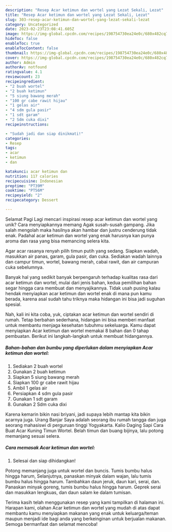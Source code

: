 ```yaml
---
description: "Resep Acar ketimun dan wortel yang Lezat Sekali, Lezat"
title: "Resep Acar ketimun dan wortel yang Lezat Sekali, Lezat"
slug: 303-resep-acar-ketimun-dan-wortel-yang-lezat-sekali-lezat
category: Uncategorized
date: 2023-02-23T23:08:41.605Z
image: https://img-global.cpcdn.com/recipes/198754730ea24e0c/680x482cq70/acar-ketimun-dan-wortel-foto-resep-utama.jpg
hideToc: false
enableToc: true
enableTocContent: false
thumbnail: https://img-global.cpcdn.com/recipes/198754730ea24e0c/680x482cq70/acar-ketimun-dan-wortel-foto-resep-utama.jpg
cover: https://img-global.cpcdn.com/recipes/198754730ea24e0c/680x482cq70/acar-ketimun-dan-wortel-foto-resep-utama.jpg
author: Admin
authorAv: notfound
ratingvalue: 4.1
reviewcount: 23
recipeingredient:
- "2 buah wortel"
- "2 buah ketimun"
- "5 siung bawang merah"
- "100 gr cabe rawit hijau"
- "1 gelas air"
- "4 sdm gula pasir"
- "1 sdt garam"
- "2 Sdm cuka dixi"
recipeinstructions:

- "Sudah jadi dan siap dinikmati!"
categories:
- Resep
tags:
- acar
- ketimun
- dan

katakunci: acar ketimun dan 
nutrition: 117 calories
recipecuisine: Indonesian
preptime: "PT39M"
cooktime: "PT56M"
recipeyield: "2"
recipecategory: Dessert

---
```



Selamat Pagi Lagi mencari inspirasi resep acar ketimun dan wortel yang unik? Cara menyiapkannya memang Agak susah-susah gampang. Jika salah mengolah maka hasilnya akan hambar dan justru cenderung tidak enak. Padahal acar ketimun dan wortel yang enak harusnya kan punya aroma dan rasa yang bisa memancing selera kita.


Agar acar rasanya renyah pilih timun putih yang sedang. Siapkan wadah, masukkan air panas, garam, gula pasir, dan cuka. Sediakan wadah lainnya dan campur timun, wortel, bawang merah, cabai rawit, dan air campuran cuka sebelumnya.

Banyak hal yang sedikit banyak berpengaruh terhadap kualitas rasa dari acar ketimun dan wortel, mulai dari jenis bahan, kedua pemilihan bahan segar hingga cara membuat dan menyajikannya. Tidak usah pusing kalau hendak menyiapkan acar ketimun dan wortel enak di mana pun kamu berada, karena asal sudah tahu triknya maka hidangan ini bisa jadi suguhan spesial.


Nah, kali ini kita coba, yuk, ciptakan acar ketimun dan wortel sendiri di rumah. Tetap berbahan sederhana, hidangan ini bisa memberi manfaat untuk membantu menjaga kesehatan tubuhmu sekeluarga. Kamu dapat menyiapkan Acar ketimun dan wortel memakai 8 bahan dan 0 tahap pembuatan. Berikut ini langkah-langkah untuk membuat hidangannya.

<!--inarticleads1-->

##### Bahan-bahan dan bumbu yang diperlukan dalam menyiapkan Acar ketimun dan wortel:

1. Sediakan 2 buah wortel
1. Gunakan 2 buah ketimun
1. Siapkan 5 siung bawang merah
1. Siapkan 100 gr cabe rawit hijau
1. Ambil 1 gelas air
1. Persiapkan 4 sdm gula pasir
1. Gunakan 1 sdt garam
1. Gunakan 2 Sdm cuka dixi


Karena kemarin bikin nasi briyani, jadi supaya lebih mantap kita bikin acarnya juga. Urang Banjar Saya adalah seorang ibu rumah tangga dan juga seorang mahasiswi di perguruan tinggi Yogyakarta. Kalio Daging Sapi Cara Buat Acar Kuning Timun Wortel. Belah timun dan buang bijinya, lalu potong memanjang sesuai selera. 

<!--inarticleads2-->

##### Cara memasak Acar ketimun dan wortel:


1. Selesai dan siap dihidangkan!

Potong memanjang juga untuk wortel dan buncis. Tumis bumbu halus hingga harum, Selanjutnya, panaskan minyak dalam wajan, lalu tumis bumbu halus hingga harum. Tambahkan daun jeruk, daun kari, serai, dan. Panaskan minyak goreng, tumis bumbu halus hingga harum. Geprek serai dan masukkan lengkuas, dan daun salam ke dalam tumisan. 

Terima kasih telah menggunakan resep yang kami tampilkan di halaman ini. Harapan kami, olahan Acar ketimun dan wortel yang mudah di atas dapat membantu kamu menyiapkan makanan yang enak untuk keluarga/teman maupun menjadi ide bagi anda yang berkeinginan untuk berjualan makanan. Semoga bermanfaat dan selamat mencoba!
